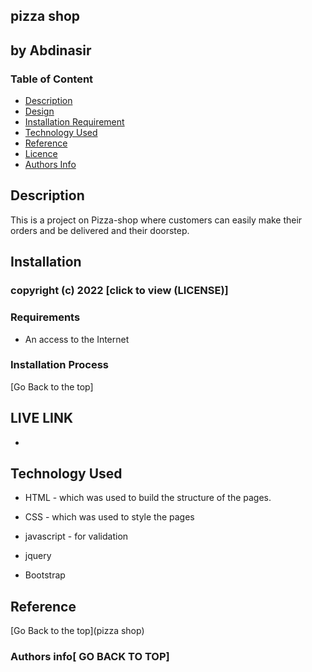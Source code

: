## pizza shop
## by Abdinasir
### Table of Content

+ [Description](#description)
+ [Design](#design)
+ [Installation Requirement](#Installation)
+ [Technology Used](#technology-used)
+ [Reference](#reference)
+ [Licence](#licence)
+ [Authors Info](#author-Info)

## Description
<p>This is a project on Pizza-shop where customers can easily make their orders and be delivered and their doorstep.</p>

## Installation

### copyright (c) 2022 [click to view (LICENSE)]


### Requirements

* An access to the Internet

### Installation Process

[Go Back to the top]

## LIVE LINK

* 
## Technology Used
* HTML - which was used to build the structure of the pages.

* CSS - which was used to style the pages

* javascript - for validation

* jquery

* Bootstrap

## Reference

[Go Back to the top](pizza shop)
### Authors info[ GO BACK TO TOP]


